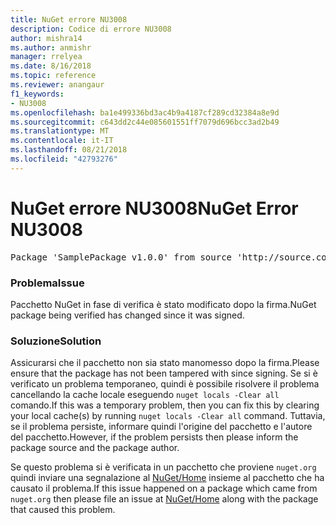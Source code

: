 ```yaml
---
title: NuGet errore NU3008
description: Codice di errore NU3008
author: mishra14
ms.author: anmishr
manager: rrelyea
ms.date: 8/16/2018
ms.topic: reference
ms.reviewer: anangaur
f1_keywords:
- NU3008
ms.openlocfilehash: ba1e499336bd3ac4b9a4187cf289cd32384a8e9d
ms.sourcegitcommit: c643dd2c44e085601551ff7079d696bcc3ad2b49
ms.translationtype: MT
ms.contentlocale: it-IT
ms.lasthandoff: 08/21/2018
ms.locfileid: "42793276"
---
```

# <a name="nuget-error-nu3008"></a><span data-ttu-id="e51fa-103">NuGet errore NU3008</span><span class="sxs-lookup"><span data-stu-id="e51fa-103">NuGet Error NU3008</span></span>

<pre>Package 'SamplePackage v1.0.0' from source 'http://source.com/index.json': The package integrity check failed.</pre>

### <a name="issue"></a><span data-ttu-id="e51fa-104">Problema</span><span class="sxs-lookup"><span data-stu-id="e51fa-104">Issue</span></span>

<span data-ttu-id="e51fa-105">Pacchetto NuGet in fase di verifica è stato modificato dopo la firma.</span><span class="sxs-lookup"><span data-stu-id="e51fa-105">NuGet package being verified has changed since it was signed.</span></span>


### <a name="solution"></a><span data-ttu-id="e51fa-106">Soluzione</span><span class="sxs-lookup"><span data-stu-id="e51fa-106">Solution</span></span>

<span data-ttu-id="e51fa-107">Assicurarsi che il pacchetto non sia stato manomesso dopo la firma.</span><span class="sxs-lookup"><span data-stu-id="e51fa-107">Please ensure that the package has not been tampered with since signing.</span></span> <span data-ttu-id="e51fa-108">Se si è verificato un problema temporaneo, quindi è possibile risolvere il problema cancellando la cache locale eseguendo `nuget locals -Clear all` comando.</span><span class="sxs-lookup"><span data-stu-id="e51fa-108">If this was a temporary problem, then you can fix this by clearing your local cache(s) by running `nuget locals -Clear all` command.</span></span> <span data-ttu-id="e51fa-109">Tuttavia, se il problema persiste, informare quindi l'origine del pacchetto e l'autore del pacchetto.</span><span class="sxs-lookup"><span data-stu-id="e51fa-109">However, if the problem persists then please inform the package source and the package author.</span></span>

<span data-ttu-id="e51fa-110">Se questo problema si è verificata in un pacchetto che proviene `nuget.org` quindi inviare una segnalazione al [NuGet/Home](https://github.com/NuGet/Home/issues) insieme al pacchetto che ha causato il problema.</span><span class="sxs-lookup"><span data-stu-id="e51fa-110">If this issue happened on a package which came from `nuget.org` then please file an issue at [NuGet/Home](https://github.com/NuGet/Home/issues) along with the package that caused this problem.</span></span>



